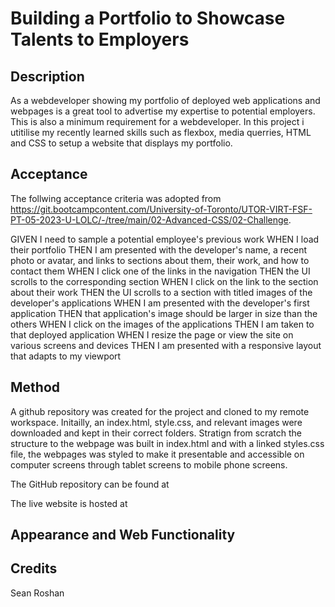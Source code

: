 # Building a Portfolio to Showcase Talents to Employers

## Description
As a webdeveloper showing my portfolio of deployed web applications and webpages is a great tool to advertise my expertise to potential employers. This is also a minimum requirement for a webdeveloper. In this project i utitilise my recently learned skills such as flexbox, media querries, HTML and CSS to setup a website that displays my portfolio.

## Acceptance
The follwing acceptance criteria was adopted from https://git.bootcampcontent.com/University-of-Toronto/UTOR-VIRT-FSF-PT-05-2023-U-LOLC/-/tree/main/02-Advanced-CSS/02-Challenge. 

GIVEN I need to sample a potential employee's previous work
WHEN I load their portfolio
THEN I am presented with the developer's name, a recent photo or avatar, and links to sections about them, their work, and how to contact them
WHEN I click one of the links in the navigation
THEN the UI scrolls to the corresponding section
WHEN I click on the link to the section about their work
THEN the UI scrolls to a section with titled images of the developer's applications
WHEN I am presented with the developer's first application
THEN that application's image should be larger in size than the others
WHEN I click on the images of the applications
THEN I am taken to that deployed application
WHEN I resize the page or view the site on various screens and devices
THEN I am presented with a responsive layout that adapts to my viewport

## Method
A github repository was created for the project and cloned to my remote workspace. Initailly, an index.html, style.css, and relevant images were downloaded and kept in their correct folders. Stratign from scratch the structure to the webpage was built in index.html and with a linked styles.css file, the webpages was styled to make it presentable and accessible on computer screens through tablet screens to mobile phone screens.

The GitHub repository can be found at

The live website is hosted at

## Appearance and Web Functionality

## Credits
Sean Roshan
